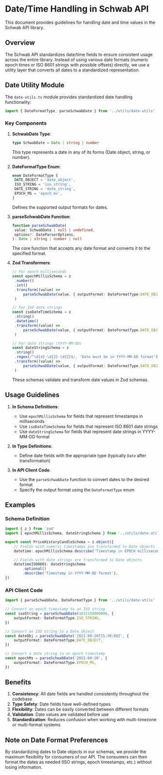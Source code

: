# Date/Time Handling in Schwab API

This document provides guidelines for handling date and time values in the
Schwab API library.

## Overview

The Schwab API standardizes date/time fields to ensure consistent usage across
the entire library. Instead of using various date formats (numeric epoch times
or ISO 8601 strings with possible offsets) directly, we use a utility layer that
converts all dates to a standardized representation.

## Date Utility Module

The `date-utils.ts` module provides standardized date handling functionality:

```typescript
import { DateFormatType, parseSchwabDate } from '../utils/date-utils'
```

### Key Components

1. **SchwabDate Type**:

   ```typescript
   type SchwabDate = Date | string | number
   ```

   This type represents a date in any of its forms (Date object, string, or
   number).

2. **DateFormatType Enum**:

   ```typescript
   enum DateFormatType {
   	DATE_OBJECT = 'date_object',
   	ISO_STRING = 'iso_string',
   	DATE_STRING = 'date_string',
   	EPOCH_MS = 'epoch_ms',
   }
   ```

   Defines the supported output formats for dates.

3. **parseSchwabDate Function**:

   ```typescript
   function parseSchwabDate(
   	value: SchwabDate | null | undefined,
   	options?: DateParserOptions,
   ): Date | string | number | null
   ```

   The core function that accepts any date format and converts it to the
   specified format.

4. **Zod Transformers**:

   ```typescript
   // For epoch milliseconds
   const epochMillisSchema = z
   	.number()
   	.int()
   	.transform((value) =>
   		parseSchwabDate(value, { outputFormat: DateFormatType.DATE_OBJECT }),
   	)

   // For ISO date strings
   const isoDateTimeSchema = z
   	.string()
   	.datetime()
   	.transform((value) =>
   		parseSchwabDate(value, { outputFormat: DateFormatType.DATE_OBJECT }),
   	)

   // For date strings (YYYY-MM-DD)
   const dateStringSchema = z
   	.string()
   	.regex(/^\d{4}-\d{2}-\d{2}$/, 'Date must be in YYYY-MM-DD format')
   	.transform((value) =>
   		parseSchwabDate(value, { outputFormat: DateFormatType.DATE_OBJECT }),
   	)
   ```

   These schemas validate and transform date values in Zod schemas.

## Usage Guidelines

1. **In Schema Definitions**:

   - Use `epochMillisSchema` for fields that represent timestamps in
     milliseconds
   - Use `isoDateTimeSchema` for fields that represent ISO 8601 date strings
   - Use `dateStringSchema` for fields that represent date strings in YYYY-MM-DD
     format

2. **In Type Definitions**:

   - Define date fields with the appropriate type (typically `Date` after
     transformation)

3. **In API Client Code**:
   - Use the `parseSchwabDate` function to convert dates to the desired format
   - Specify the output format using the `DateFormatType` enum

## Examples

### Schema Definition

```typescript
import { z } from 'zod'
import { epochMillisSchema, dateStringSchema } from '../utils/date-utils'

export const PriceHistoryCandleSchema = z.object({
	// Fields with numeric timestamps are transformed to Date objects
	datetime: epochMillisSchema.describe('Timestamp in EPOCH milliseconds'),

	// Fields with date strings are transformed to Date objects
	datetimeISO8601: dateStringSchema
		.optional()
		.describe('Timestamp in YYYY-MM-DD format'),
})
```

### API Client Code

```typescript
import { parseSchwabDate, DateFormatType } from '../utils/date-utils'

// Convert an epoch timestamp to an ISO string
const isoString = parseSchwabDate(1632150000000, {
	outputFormat: DateFormatType.ISO_STRING,
})

// Convert an ISO string to a Date object
const dateObj = parseSchwabDate('2021-09-20T15:30:00Z', {
	outputFormat: DateFormatType.DATE_OBJECT,
})

// Convert a date string to an epoch timestamp
const epochMs = parseSchwabDate('2021-09-20', {
	outputFormat: DateFormatType.EPOCH_MS,
})
```

## Benefits

1. **Consistency**: All date fields are handled consistently throughout the
   codebase
2. **Type Safety**: Date fields have well-defined types
3. **Flexibility**: Dates can be easily converted between different formats
4. **Validation**: Date values are validated before use
5. **Standardization**: Reduces confusion when working with multi-timezone or
   multi-format systems

## Note on Date Format Preferences

By standardizing dates to Date objects in our schemas, we provide the maximum
flexibility for consumers of our API. The consumers can then format the dates as
needed (ISO strings, epoch timestamps, etc.) without losing information.
